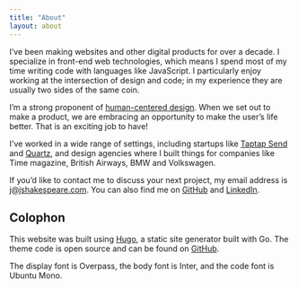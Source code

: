 ```yaml
---
title: "About"
layout: about
---
```


I’ve been making websites and other digital products for over a decade. I specialize in front-end web technologies, which means I spend most of my time writing code with languages like JavaScript. I particularly enjoy working at the intersection of design and code; in my experience they are usually two sides of the same coin.

I’m a strong proponent of [human-centered design](https://www.youtube.com/watch?v=rmM0kRf8Dbk&vl=en). When we set out to make a product, we are embracing an opportunity to make the user’s life better. That is an exciting job to have!

I've worked in a wide range of settings, including startups like [Taptap Send](https://techcrunch.com/2021/12/20/taptap-send-raises-65m-to-build-cross-border-remittances-focused-on-the-most-underserved-markets/?guccounter=1&guce_referrer=aHR0cHM6Ly93d3cuZ29vZ2xlLmNvbS8&guce_referrer_sig=AQAAAF18x7dqKE1LTskI4iiCxulTYo2AIp0APMmPJy_f4PdNVdEh2ZcEdOQMd5D6ec1XErTezzVRRl9E603RLPWTSCSqH0D1BQnXsiRRI15PJymsvuGXWPs88nBQtRo6xYRBfVwt-8SsZhqH2pJjj_12niXJAVbceXlcgrreQ8bU6ldY) and [Quartz](https://qz.com), and design agencies where I built things for companies like Time magazine, British Airways, BMW and Volkswagen. 

If you’d like to contact me to discuss your next project, my email address is [j@jshakespeare.com](mailto:j@jshakespeare.com). You can also find me on [GitHub](http://github.com/jshakes) and [LinkedIn](https://www.linkedin.com/in/james-shakespeare-40784435/).

## Colophon

This website was built using [Hugo](https://gohugo.io/), a static site generator built with Go. The theme code is open source and can be found on [GitHub](https://github.com/jshakes/jshakespeare2023).

The display font is Overpass, the body font is Inter, and the code font is Ubuntu Mono.
